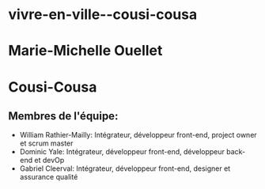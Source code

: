# vivre-en-ville--cousi-cousa
# Marie-Michelle Ouellet
# Cousi-Cousa
## Membres de l'équipe:
- William Rathier-Mailly: Intégrateur, développeur front-end, project owner et scrum master
- Dominic Yale: Intégrateur, développeur front-end, développeur back-end et devOp
- Gabriel Cleerval: Intégrateur, développeur front-end, designer et assurance qualité
